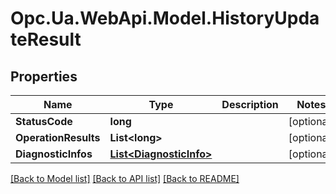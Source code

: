 # Opc.Ua.WebApi.Model.HistoryUpdateResult

## Properties

Name | Type | Description | Notes
------------ | ------------- | ------------- | -------------
**StatusCode** | **long** |  | [optional] 
**OperationResults** | **List&lt;long&gt;** |  | [optional] 
**DiagnosticInfos** | [**List&lt;DiagnosticInfo&gt;**](DiagnosticInfo.md) |  | [optional] 

[[Back to Model list]](../README.md#documentation-for-models) [[Back to API list]](../README.md#documentation-for-api-endpoints) [[Back to README]](../README.md)

